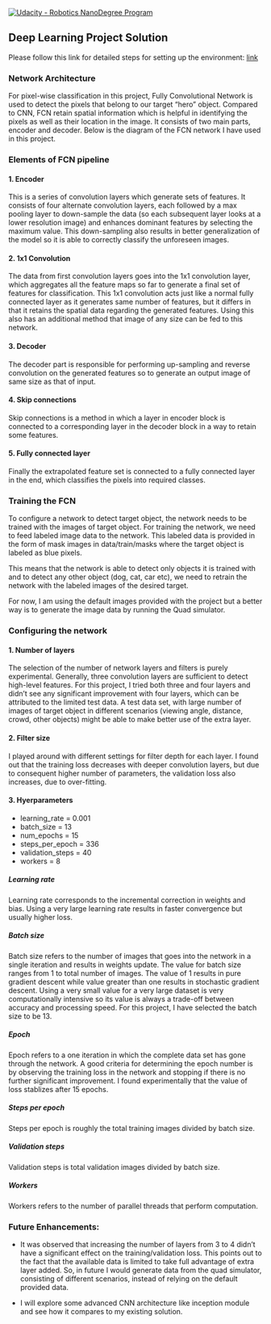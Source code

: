 [![Udacity - Robotics NanoDegree Program](https://s3-us-west-1.amazonaws.com/udacity-robotics/Extra+Images/RoboND_flag.png)](https://www.udacity.com/robotics)

## Deep Learning Project Solution ##
Please follow this link for detailed steps for setting up the environment: [link](https://github.com/udacity/RoboND-DeepLearning-Project/blob/master/README.md)

### Network Architecture
For pixel-wise classification in this project, Fully Convolutional Network is used to detect the pixels that belong to our target “hero” object. Compared to CNN, FCN retain spatial information which is helpful in identifying the pixels as well as their location in the image. It consists of two main parts, encoder and decoder. Below is the diagram of the FCN network I have used in this project.

### Elements of FCN pipeline
#### 1. Encoder
This is a series of convolution layers which generate sets of features. It consists of four alternate convolution layers, each followed by a max pooling layer to down-sample the data (so each subsequent layer looks at a lower resolution image) and enhances dominant features by selecting the maximum value. This down-sampling also results in better generalization of the model so it is able to correctly classify the unforeseen images.

#### 2. 1x1 Convolution
The data from first convolution layers goes into the 1x1 convolution layer, which aggregates all the feature maps so far to generate a final set of features for classification. This 1x1 convolution acts just like a normal fully connected layer as it generates same number of features, but it differs in that it retains the spatial data regarding the generated features. Using this also has an additional method that image of any size can be fed to this network.

#### 3. Decoder
The decoder part is responsible for performing up-sampling and reverse convolution on the generated features so to generate an output image of same size as that of input.
 
#### 4. Skip connections
Skip connections is a method in which a layer in encoder block is connected to a corresponding layer in the decoder block in a way to retain some features.  

#### 5. Fully connected layer
Finally the extrapolated feature set is connected to a fully connected layer in the end, which classifies the pixels into required classes.

### Training the FCN
To configure a network to detect target object, the network needs to be trained with the images of target object. For training the network, we need to feed labeled image data to the network. This labeled data is provided in the form of mask images in data/train/masks where the target object is labeled as blue pixels.

This means that the network is able to detect only objects it is trained with and to detect any other object (dog, cat, car etc), we need to retrain the network with the labeled images of the desired target.

For now, I am using the default images provided with the project but a better way is to generate the image data by running the Quad simulator.

### Configuring the network
#### 1. Number of layers
The selection of the number of network layers and filters is purely experimental. Generally, three convolution layers are sufficient to detect high-level features. For this project, I tried both three and four layers and didn’t see any significant improvement with four layers, which can be attributed to the limited test data. A test data set, with large number of images of target object in different scenarios (viewing angle, distance, crowd, other objects) might be able to make better use of the extra layer.     

#### 2. Filter size
I played around with different settings for filter depth for each layer. I found out that the training loss decreases with deeper convolution layers, but due to consequent higher number of parameters, the validation loss also increases, due to over-fitting.    

#### 3. Hyerparameters
* learning_rate = 0.001
* batch_size = 13
* num_epochs = 15
* steps_per_epoch = 336
* validation_steps = 40
* workers = 8

##### Learning rate
Learning rate corresponds to the incremental correction in weights and bias. Using a very large learning rate results in faster convergence but usually higher loss.

##### Batch size
Batch size refers to the number of images that goes into the network in a single iteration and results in weights update. The value for batch size ranges from 1 to total number of images. The value of 1 results in pure gradient descent while value greater than one results in stochastic gradient descent. Using a very small value for a very large dataset is very computationally intensive so its value is always a trade-off between accuracy and processing speed. For this project, I have selected the batch size to be 13.

##### Epoch
Epoch refers to a one iteration in which the complete data set has gone through the network. A good criteria for determining the epoch number is by observing the training loss in the network and stopping if there is no further significant improvement. I found experimentally that the value of loss stablizes after 15 epochs. 
  
##### Steps per epoch
Steps per epoch is roughly the total training images divided by batch size. 

##### Validation steps
Validation steps is total validation images divided by batch size.

##### Workers
Workers refers to the number of parallel threads that perform computation.

### Future Enhancements:
* It was observed that increasing the number of layers from 3 to 4 didn’t have a significant effect on the training/validation loss. This points out to the fact that the available data is limited to take full advantage of extra layer added. So, in future I would generate data from the quad simulator, consisting of different scenarios, instead of relying on the default provided data.

* I will explore some advanced CNN architecture like inception module and see how it compares to my existing solution.
